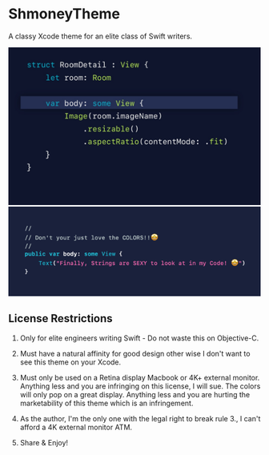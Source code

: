 # ShmoneyTheme
A classy Xcode theme for an elite class of Swift writers.

![](ShmoneyThemePreview.jpeg)
![](String.png)



## License Restrictions
1. Only for elite engineers writing Swift - Do not waste this on Objective-C.

2. Must have a natural affinity for good design other wise I don't want to see this theme on your Xcode.

3. Must only be used on a Retina display Macbook or 4K+ external monitor. Anything less and you are infringing on this license, I will sue. The colors will only pop on a great display. Anything less and you are hurting the marketability of this theme which is an infringement.

4. As the author, I'm the only one with the legal right to break rule 3., I can't afford a 4K external monitor ATM.

5. Share & Enjoy!
